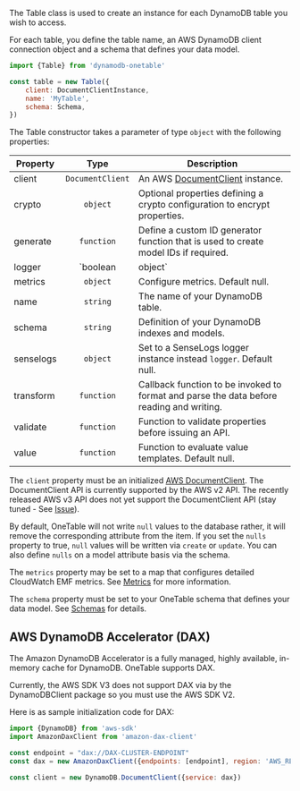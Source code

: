 
The Table class is used to create an instance for each DynamoDB table you wish to access.

For each table, you define the table name, an AWS DynamoDB client connection object and a schema that defines your data model.

```javascript
import {Table} from 'dynamodb-onetable'

const table = new Table({
    client: DocumentClientInstance,
    name: 'MyTable',
    schema: Schema,
})
```

The Table constructor takes a parameter of type `object` with the following properties:

| Property | Type | Description |
| -------- | :--: | ----------- |
| client | `DocumentClient` | An AWS [DocumentClient](https://docs.aws.amazon.com/AWSJavaScriptSDK/latest/AWS/DynamoDB/DocumentClient.html) instance. |
| crypto | `object` | Optional properties defining a crypto configuration to encrypt properties. |
| generate | `function` | Define a custom ID generator function that is used to create model IDs if required. |
| logger | `boolean|object` | Set to true to log to the console or set to a logging function(type, message, properties). Type is info|error|trace|exception. Default is false. |
| metrics | `object` | Configure metrics. Default null.|
| name | `string` | The name of your DynamoDB table. |
| schema | `string` | Definition of your DynamoDB indexes and models. |
| senselogs | `object` | Set to a SenseLogs logger instance instead `logger`. Default null. |
| transform | `function` | Callback function to be invoked to format and parse the data before reading and writing. |
| validate | `function` | Function to validate properties before issuing an API.|
| value | `function` | Function to evaluate value templates. Default null. |

The `client` property must be an initialized [AWS DocumentClient](https://docs.aws.amazon.com/AWSJavaScriptSDK/latest/AWS/DynamoDB/DocumentClient.html). The DocumentClient API is currently supported by the AWS v2 API. The recently released AWS v3 API does not yet support the DocumentClient API (stay tuned - See [Issue](https://github.com/sensedeep/dynamodb-onetable/issues/2)).

By default, OneTable will not write `null` values to the database rather, it will remove the corresponding attribute from the item. If you set the `nulls` property to true, `null` values will be written via `create` or `update`. You can also define `nulls` on a model attribute basis via the schema.

The `metrics` property may be set to a map that configures detailed CloudWatch EMF metrics. See [Metrics](../metrics/) for more information.

The `schema` property must be set to your OneTable schema that defines your data model. See [Schemas](../schemas/) for details.

## AWS DynamoDB Accelerator (DAX)

The Amazon DynamoDB Accelerator is a fully managed, highly available, in-memory cache for DynamoDB. OneTable supports DAX.

Currently, the AWS SDK V3 does not support DAX via by the DynamoDBClient package so you must use the AWS SDK V2.

Here is as sample initialization code for DAX:

```javascript
import {DynamoDB} from 'aws-sdk'
import AmazonDaxClient from 'amazon-dax-client'

const endpoint = "dax://DAX-CLUSTER-ENDPOINT"
const dax = new AmazonDaxClient({endpoints: [endpoint], region: 'AWS_REGION'})

const client = new DynamoDB.DocumentClient({service: dax})
```
